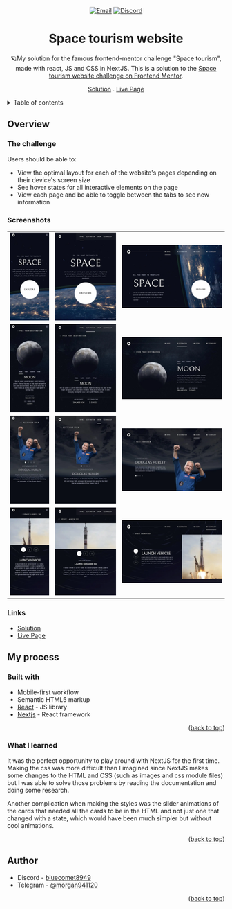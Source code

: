 <div id="top"></div>

<div align="center">

<a href="mailto:mmastrangelo1120@gmail.com"><img src="https://img.shields.io/badge/Gmail-D14836?style=for-the-badge&logo=gmail&logoColor=white" alt="Email"></img></a>
<a href="https://www.discord.com/users/734087835472232559/"><img src="https://img.shields.io/badge/Discord-7289DA?style=for-the-badge&logo=discord&logoColor=white" alt="Discord" /></a>

# Space tourism website

🪐My solution for the famous frontend-mentor challenge "Space tourism", made with react, JS and CSS in NextJS. This is a solution to the [Space tourism website challenge on Frontend Mentor](https://www.frontendmentor.io/challenges/space-tourism-multipage-website-gRWj1URZ3).

[Solution][solution-url] . [Live Page][live-page]

</div>

<details>
<summary>Table of contents</summary>

-   [Overview](#overview)
    -   [The challenge](#the-challenge)
    -   [Screenshots](#screenshots)
    -   [Links](#links)
-   [My process](#my-process)
    -   [Built with](#built-with)
    -   [What I learned](#what-i-learned)
-   [Author](#author)

</details>

## Overview

### The challenge

Users should be able to:

-   View the optimal layout for each of the website's pages depending on their device's screen size
-   See hover states for all interactive elements on the page
-   View each page and be able to toggle between the tabs to see new information

### Screenshots

<table>
        <tr>
		    <td>
                <img src="./screenshots/home-mobile.webp" width="100%" title="Home mobile solution"  />
            </td>
			<td>
                <img src="./screenshots/home-tablet.webp" width="100%" title="Home tablet solution"/>
            </td>
            <td>
                <img src="./screenshots/home-desktop.webp" width="100%" title="Home desktop solution"/>
            </td>
        </tr>
        <tr>
		    <td>
                <img src="./screenshots/destination-mobile.webp" width="100%" title="Destination mobile solution"  />
            </td>
			<td>
                <img src="./screenshots/destination-tablet.webp" width="100%" title="Destination tablet solution"/>
            </td>
            <td>
                <img src="./screenshots/destination-desktop.webp" width="100%" title="Destination desktop solution"/>
            </td>
        </tr>
        <tr>
		    <td>
                <img src="./screenshots/crew-mobile.webp" width="100%" title="Crew mobile solution"  />
            </td>
			<td>
                <img src="./screenshots/crew-tablet.webp" width="100%" title="Crew tablet solution"/>
            </td>
            <td>
                <img src="./screenshots/crew-desktop.webp" width="100%" title="Crew desktop solution"/>
            </td>
        </tr>
        <tr>
		    <td>
                <img src="./screenshots/tech-mobile.webp" width="100%" title="Technology mobile solution"  />
            </td>
			<td>
                <img src="./screenshots/tech-tablet.webp" width="100%" title="Technology tablet solution"/>
            </td>
            <td>
                <img src="./screenshots/tech-desktop.webp" width="100%" title="Technology desktop solution"/>
            </td>
        </tr>
</table>

### Links

-   [Solution][solution-url]
-   [Live Page][live-page]

## My process

### Built with

-   Mobile-first workflow
-   Semantic HTML5 markup
-   [React](https://reactjs.org/) - JS library
-   [Nextjs](https://nextjs.org) - React framework

<p align="right">(<a href="#top">back to top</a>)</p>

### What I learned

It was the perfect opportunity to play around with NextJS for the first time. Making the css was more difficult than I imagined since NextJS makes some changes to the HTML and CSS (such as images and css module files) but I was able to solve those problems by reading the documentation and doing some research.

Another complication when making the styles was the slider animations of the cards that needed all the cards to be in the HTML and not just one that changed with a state, which would have been much simpler but without cool animations.

<p align="right">(<a href="#top">back to top</a>)</p>

## Author

-   Discord - [bluecomet8949](https://discord.com/)
-   Telegram - [@morgan941120](https://t.me/morgan941120)

<p align="right">(<a href="#top">back to top</a>)</p>

[live-page]: https://space-tourist.vercel.app
[solution-url]: https://www.frontendmentor.io/solutions/space-tourism-solution-in-nextjs-OMUOrt3m__
